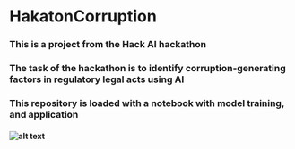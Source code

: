# HakatonCorruption
### This is a project from the Hack AI hackathon
### The task of the hackathon is to identify corruption-generating factors in regulatory legal acts using AI
### This repository is loaded with a notebook with model training, and application
#### ![alt text](https://github.com/LevProg/HakatonCorruption/blob/master/scrin1.png?raw=true)
